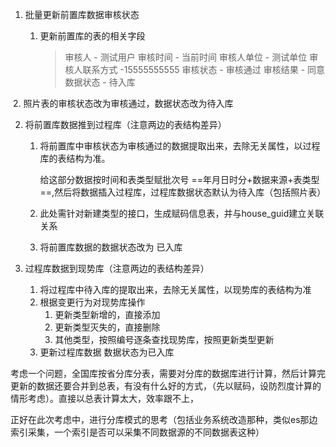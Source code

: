 1. 批量更新前置库数据审核状态

   1. 更新前置库的表的相关字段 

      > 审核人 - 测试用户
      > 审核时间 - 当前时间
      > 审核人单位 - 测试单位
      > 审核人联系方式 -15555555555
      > 审核状态 - 审核通过
      > 审核结果 - 同意
      > 数据状态 - 待入库

​			2. 照片表的审核状态改为审核通过，数据状态改为待入库

2. 将前置库数据推到过程库（注意两边的表结构差异）

   1. 将前置库中审核状态为审核通过的数据提取出来，去除无关属性，以过程库的表结构为准。

      给这部分数据按时间和表类型赋批次号 ==年月日时分+数据来源+表类型==,然后将数据插入过程库，过程库数据状态默认为待入库（包括照片表）

   2. 此处需针对新建类型的接口，生成赋码信息表，并与house_guid建立关联关系

   3. 将前置库数据的数据状态改为 已入库

3. 过程库数据到现势库（注意两边的表结构差异）
   1. 将过程库中待入库的提取出来，去除无关属性，以现势库的表结构为准
   2. 根据变更行为对现势库操作
      1. 更新类型新增的，直接添加
      2. 更新类型灭失的，直接删除
      3. 其他类型，按照编号逐条查找现势库，按照更新类型更新
   3. 更新过程库数据 数据状态为已入库







考虑一个问题，全国库按省分库分表，需要对分库的数据库进行计算，然后计算完更新的数据还要合并到总表，有没有什么好的方式，（先以赋码，设防烈度计算的情形考虑）。直接以总表计算太大，效率跟不上，

正好在此次考虑中，进行分库模式的思考（包括业务系统改造那种，类似es那边索引采集，一个索引是否可以采集不同数据源的不同数据表这种）
